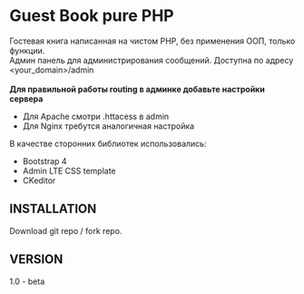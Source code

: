 Guest Book pure PHP
============================

Гостевая книга написанная на чистом PHP, без применения ООП, только функции.<br>
Админ панель для администрирования сообщений. Доступна по адресу <your_domain>/admin<br>
<br>
<b>Для правильной работы routing в админке добавьте настройки сервера</b>
<ul>
<li>Для Apache смотри .httacess в admin</li>
<li>Для Nginx требутся аналогичная настройка</li>
</ul>
 
 В качестве сторонних библиотек использовались:
 <ul>
    <li>Bootstrap 4</li>
    <li>Admin LTE CSS template</li>
    <li>CKeditor</li>
 </ul>

INSTALLATION
------------
Download git repo / fork repo.

VERSION
-------
1.0 - beta